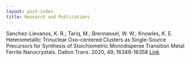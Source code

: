 ```yaml
---
layout: post-index
title: Research and Publications
---
```


Sanchez-Lievanos, K. R.; Tariq, M.; Brennessel, W. W.; Knowles, K. E. Heterometallic Trinuclear Oxo-centered Clusters as Single-Source Precursors for Synthesis of Stoichiometric
Monodisperse Transition Metal Ferrite Nanocrystals. Dalton Trans. 2020, 49, 16348-16358 [Link](https://pubs.rsc.org/en/content/articlelanding/2020/DT/D0DT01369B#!divAbstract)




